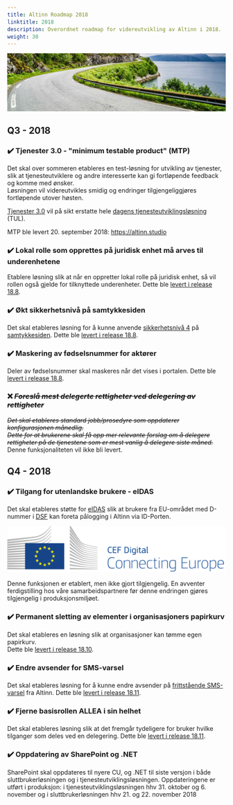 ```yaml
---
title: Altinn Roadmap 2018
linktitle: 2018
description: Overordnet roadmap for videreutvikling av Altinn i 2018.
weight: 30
---
```


![Vei i Brønnøysund](../vei-i-brønnøysund.jpg)

## Q3 - 2018

### :heavy_check_mark: Tjenester 3.0 - "minimum testable product" (MTP)
Det skal over sommeren etableres en test-løsning for utvikling av tjenester, slik at tjenesteutviklere og andre interesserte kan gi fortløpende feedback og komme med ønsker.  
Løsningen vil videreutvikles smidig og endringer tilgjengeliggjøres fortløpende utover høsten.

[Tjenester 3.0](/docs/altinncore/) vil på sikt erstatte hele [dagens tjenesteutviklingsløsning](/docs/guides/tul/) (TUL).

MTP ble levert 20. september 2018: https://altinn.studio

### :heavy_check_mark: Lokal rolle som opprettes på juridisk enhet må arves til underenhetene
Etablere løsning slik at når en oppretter lokal rolle på juridisk enhet,
så vil rollen også gjelde for tilknyttede underenheter.
Dette ble [levert i release 18.8](/docs/releases/2018/18-8/#lokal-rolle-opprettet-på-juridisk-enhet-skal-også-gjelde-på-underenheter).

### :heavy_check_mark: Økt sikkerhetsnivå på samtykkesiden  
Det skal etableres løsning for å kunne anvende [sikkerhetsnivå 4](https://www.altinn.no/hjelp/innlogging/diverse-om-innlogging/hva-er-sikkerhetsniva/)
på [samtykkesiden](/docs/guides/samtykke/sluttbruker/samtykkesiden/).
Dette ble [levert i release 18.8](/docs/releases/2018/18-8/#håndheve-tjenestekrav-til-sikkerhetsnivå-for-samtykke-delegering).

### :heavy_check_mark: Maskering av fødselsnummer for aktører
Deler av fødselsnummer skal maskeres når det vises i portalen.
Dette ble [levert i release 18.8](/docs/releases/2018/18-8/#kan-ikke-lenger-se-fødselsnummer-i-lister-over-mine-aktører).

### :x: *~~Foreslå mest delegerte rettigheter ved delegering av rettigheter~~*
*~~Det skal etableres standard jobb/prosedyre som oppdaterer konfigurasjonen månedlig.  
Dette for at brukerene skal få opp mer relevante forslag om å delegere rettigheter på de tjenestene som er mest vanlig å delegere siste måned.~~*  
Denne funksjonaliteten vil ikke bli levert.


## Q4 - 2018

### :heavy_check_mark: Tilgang for utenlandske brukere - eIDAS
Det skal etableres støtte for [eIDAS](https://difi.github.io/idporten-oidc-dokumentasjon/oidc_func_eidas.html) slik at brukere
fra EU-området med D-nummer i [DSF](https://www.skatteetaten.no/person/folkeregister/om/) kan foreta pålogging i Altinn via ID-Porten. 

![CEF logo](cef.png?width=600)

Denne funksjonen er etablert, men ikke gjort tilgjengelig. En avventer ferdigstilling hos våre samarbeidspartnere før denne endringen gjøres tilgjengelig i produksjonsmiljøet.

### :heavy_check_mark: Permanent sletting av elementer i organisasjoners papirkurv
Det skal etableres en løsning slik at organisasjoner kan tømme egen papirkurv.  
Dette ble [levert i release 18.10](/docs/releases/2018/18-10/#brukere-som-representerer-en-organisasjon-kan-n%C3%A5-permanent-slette-elementer-fra-slettede-i-innboksen).

### :heavy_check_mark: Endre avsender for SMS-varsel
Det skal etableres løsning for å kunne endre avsender på
[frittstående SMS-varsel](/docs/guides/integrasjon/tjenesteeiere/funksjonelle-scenario/#frittst%C3%A5ende-varsel) fra Altinn.
Dette ble [levert i release 18.11](/docs/releases/2018/18-11/#mulighet-for-tjenesteeier-%C3%A5-st%C3%A5-som-avsender-av-sms-standalone-varslinger).

### :heavy_check_mark: Fjerne basisrollen ALLEA i sin helhet
Det skal etableres løsning slik at det fremgår tydeligere for bruker hvilke tilganger som deles ved en delegering.
Dette ble [levert i release 18.11](/docs/releases/2018/18-11/#rydde-opp-i-databasen-rundt-allea).

### :heavy_check_mark: Oppdatering av SharePoint og .NET
SharePoint skal oppdateres til nyere CU, og .NET til siste versjon i både sluttbrukerløsningen og i tjenesteutviklingsløsningen. 
Oppdateringene er utført i produksjon: i tjenesteutviklingsløsningen hhv 31. oktober og 6. november og i sluttbrukerløsningen hhv 21. og 22. november 2018


